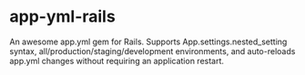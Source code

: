 app-yml-rails
=============

An awesome app.yml gem for Rails. Supports App.settings.nested_setting syntax, all/production/staging/development environments, and auto-reloads app.yml changes without requiring an application restart.